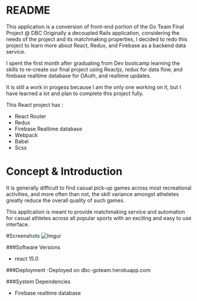 # README

This application is a conversion of front-end portion of the Go Team Final Project @ DBC
Originally a decoupled Rails application, considering the needs of the project and its matchmaking properties, I decided to redo this project to learn more about React, Redux, and Firebase as a backend data service.

I spent the first month after graduating from Dev bootcamp learning the skills to re-create our final project using Reactjs, redux for data flow, and firebase realtime database for OAuth, and realtime updates.

It is still a work in progess because I am the only one working on it, but I have learned a lot and plan to complete this project fully.

This React project has :
- React Router
- Redux
- Firebase Realtime database
- Webpack
- Babel
- Scss


# Concept & Introduction

It is generally difficult to find casual pick-up games across most recreational activities, and more often than not, the skill variance amongst atheletes greatly reduce the overall quality of such games.

This application is meant to provide matchmaking service and automation for casual athletes across all popular sports with an exciting and easy to use interface.

#Screenshots
![Imgur](http://i.imgur.com/TYQQp05.png)


###Software Versions
- react 15.0

###Deployment
-Deployed on dbc-goteam.herokuapp.com

###System Dependencies
- Firebase realtime database


